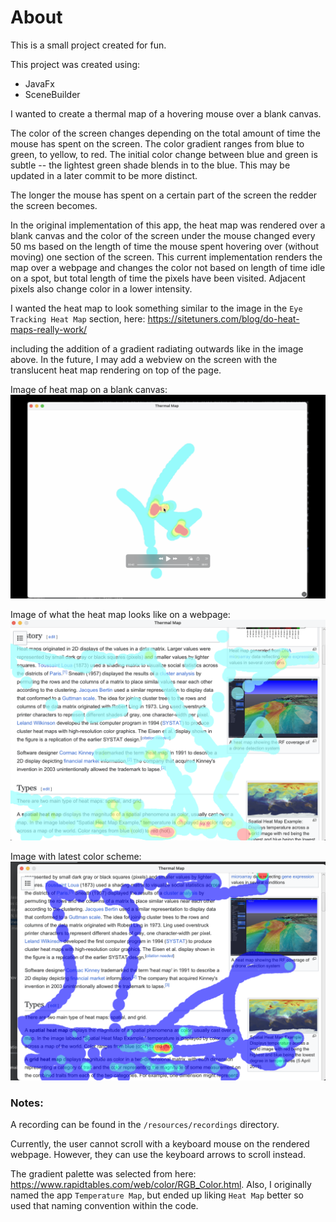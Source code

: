 # About

This is a small project created for fun. 

This project was created using:
- JavaFx
- SceneBuilder

I wanted to create a thermal map of a hovering mouse over a blank canvas.

The color of the screen changes depending on the total amount of time the mouse has spent on the screen. The color 
gradient ranges from blue to green, to yellow, to red. The initial color change between blue and green is subtle -- the 
lightest green shade blends in to the blue. This may be updated in a later commit to be more distinct.

The longer the mouse has spent on a certain part of the screen the redder the screen becomes. 

In the original implementation of this app, the heat map was rendered over a blank canvas and the color of the screen 
under the mouse changed every 50 ms based on the length of time the mouse spent hovering over (without moving) one 
section of the screen. This current implementation renders the map over a webpage and changes the color not based on 
length of time idle on a spot, but total length of time the pixels have been visited. Adjacent pixels also change color 
in a lower intensity.  

I wanted the heat map to look something similar to the image in the `Eye Tracking Heat Map` section, here:
https://sitetuners.com/blog/do-heat-maps-really-work/

including the addition of a gradient radiating outwards like in the image above. 
In the future, I may add a webview on the screen with the translucent heat map rendering on top of the page.


Image of heat map on a blank canvas:
![screenshot of app recording](/src/main/resources/recordings/Image_of_thermal_app.png)

Image of what the heat map looks like on a webpage:
![screenshot of heat map on webpage](/src/main/resources/recordings/heat-map-on-webpage.png)

Image with latest color scheme:
![screenshot of heat map on webpage](/src/main/resources/recordings/heat-map-color2.png)

### Notes: 

A recording can be found in the `/resources/recordings` directory.

Currently, the user cannot scroll with a keyboard mouse on the rendered webpage. However, they can use the keyboard 
arrows to scroll instead. 

The gradient palette was selected from here: https://www.rapidtables.com/web/color/RGB_Color.html.
Also, I originally named the app `Temperature Map`, but ended up liking `Heat Map` better so used that naming convention 
within the code. 
